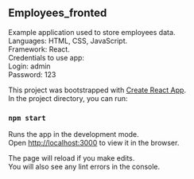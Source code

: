 

## Employees_fronted
Example application used to store employees data. <br />
Languages: HTML, CSS, JavaScript.<br />
Framework: React. <br />
Credentials to use app:<br />
Login: admin <br />
Password: 123 <br />

This project was bootstrapped with [Create React App](https://github.com/facebook/create-react-app).<br />
In the project directory, you can run:

### `npm start`

Runs the app in the development mode.<br />
Open [http://localhost:3000](http://localhost:3000) to view it in the browser.

The page will reload if you make edits.<br />
You will also see any lint errors in the console.



